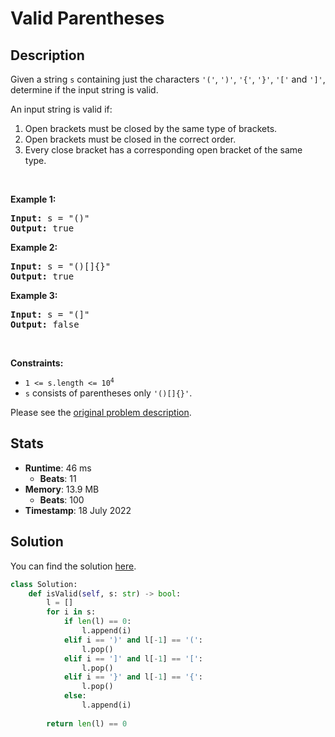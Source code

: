 # Valid Parentheses

## Description

<p>Given a string <code>s</code> containing just the characters <code>&#39;(&#39;</code>, <code>&#39;)&#39;</code>, <code>&#39;{&#39;</code>, <code>&#39;}&#39;</code>, <code>&#39;[&#39;</code> and <code>&#39;]&#39;</code>, determine if the input string is valid.</p>

<p>An input string is valid if:</p>

<ol>
	<li>Open brackets must be closed by the same type of brackets.</li>
	<li>Open brackets must be closed in the correct order.</li>
	<li>Every close bracket has a corresponding open bracket of the same type.</li>
</ol>

<p>&nbsp;</p>
<p><strong class="example">Example 1:</strong></p>

<pre>
<strong>Input:</strong> s = &quot;()&quot;
<strong>Output:</strong> true
</pre>

<p><strong class="example">Example 2:</strong></p>

<pre>
<strong>Input:</strong> s = &quot;()[]{}&quot;
<strong>Output:</strong> true
</pre>

<p><strong class="example">Example 3:</strong></p>

<pre>
<strong>Input:</strong> s = &quot;(]&quot;
<strong>Output:</strong> false
</pre>

<p>&nbsp;</p>
<p><strong>Constraints:</strong></p>

<ul>
	<li><code>1 &lt;= s.length &lt;= 10<sup>4</sup></code></li>
	<li><code>s</code> consists of parentheses only <code>&#39;()[]{}&#39;</code>.</li>
</ul>


Please see the [original problem description](https://leetcode.com/problems/valid-parentheses/).

## Stats

- **Runtime**: 46 ms
    - **Beats**: 11
- **Memory**: 13.9 MB
    - **Beats**: 100
- **Timestamp**: 18 July 2022

## Solution

You can find the solution [here](./valid-parentheses.py).

```python
class Solution:
    def isValid(self, s: str) -> bool:
        l = []
        for i in s:
            if len(l) == 0:
                l.append(i)
            elif i == ')' and l[-1] == '(':
                l.pop()
            elif i == ']' and l[-1] == '[':
                l.pop()
            elif i == '}' and l[-1] == '{':
                l.pop()
            else:
                l.append(i)
        
        return len(l) == 0

        
```
